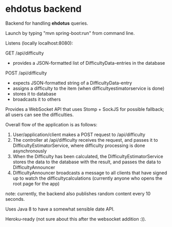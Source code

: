 ehdotus backend
===============

Backend for handling **ehdotus** queries.

Launch by typing "mvn spring-boot:run" from command line.

Listens (locally localhost:8080):

GET /api/difficulty
 - provides a JSON-formatted list of DifficultyData-entries in the database

POST /api/difficulty
 - expects JSON-formatted string of a DifficultyData-entry
 - assigns a difficulty to the item (when difficultyestimatorservice is done)
 - stores it to database
 - broadcasts it to others

Provides a WebSocket API that uses Stomp + SockJS for possible fallback; all
users can see the difficulties.

Overall flow of the application is as follows:

1. User/application/client makes a POST request to /api/difficulty
2. The controller at /api/difficulty receives the request, and passes it 
   to DifficultyEstimatorService, where difficulty processing is done
   asynchronously
3. When the Difficulty has been calculated, the DifficultyEstimatorService
   stores the data to the database with the result, and passes the data to
   DifficultyAnnouncer
4. DifficultyAnnouncer broadcasts a message to all clients that have signed
   up to watch the difficultycalculations (currently anyone who opens the
   root page for the app)

note: currently, the backend also publishes random content every 10 seconds.

Uses Java 8 to have a somewhat sensible date API.

Heroku-ready (not sure about this after the websocket addition :)).
